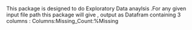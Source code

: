 This package is designed to do Exploratory Data anaylsis .For any given input file path this package will give , output as Datafram containing 3 columns :
Columns:Missing_Count:%Missing
